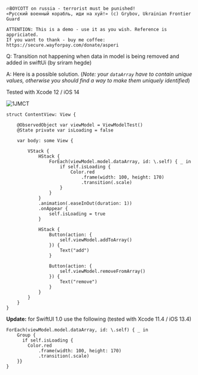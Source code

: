 ```
🔥BOYCOTT on russia - terrorist must be punished!
«Русский военный корабль, иди на хуй!» (c) Grybov, Ukrainian Frontier Guard

ATTENTION: This is a demo - use it as you wish. Reference is appriciated.
If you want to thank - buy me coffee: https://secure.wayforpay.com/donate/asperi
```

Q: Transition not happening when data in model is being removed and added in swiftUi (by sriram hegde)

A: Here is a possible solution. (*Note: your `dataArray` have to contain unique values, otherwise you should find a way to make them uniquely identified*)

Tested with Xcode 12 / iOS 14

![1JMCT](https://user-images.githubusercontent.com/62171579/178668921-2c63cc0d-d14b-44c9-9f41-58a1b51ab89a.gif)

```
struct ContentView: View {

    @ObservedObject var viewModel = ViewModelTest()
    @State private var isLoading = false

    var body: some View {

        VStack {
            HStack {
                ForEach(viewModel.model.dataArray, id: \.self) { _ in
                    if self.isLoading {
                        Color.red
                            .frame(width: 100, height: 170)
                            .transition(.scale)
                    }
                }
            }
            .animation(.easeInOut(duration: 1))
            .onAppear {
                self.isLoading = true
            }

            HStack {
                Button(action: {
                    self.viewModel.addToArray()
                }) {
                    Text("add")
                }

                Button(action: {
                    self.viewModel.removeFromArray()
                }) {
                    Text("remove")
                }
            }
        }
    }
}
```

**Update:** for SwiftUI 1.0 use the following (tested with Xcode 11.4 / iOS 13.4)

    ForEach(viewModel.model.dataArray, id: \.self) { _ in
        Group {
          if self.isLoading {
            Color.red
                .frame(width: 100, height: 170)
                .transition(.scale)
        }}
    }

